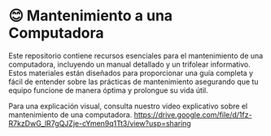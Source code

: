 # 😊  Mantenimiento a una Computadora 

Este repositorio contiene recursos esenciales para el mantenimiento de una computadora, incluyendo un manual detallado y un trifolear informativo. Estos materiales están diseñados para proporcionar una guía completa y fácil de entender sobre las prácticas de mantenimiento asegurando que tu equipo funcione de manera óptima y prolongue su vida útil.

Para una explicación visual, consulta nuestro video explicativo sobre el mantenimiento de una computadora.
https://drive.google.com/file/d/1fz-R7kzDwG_lR7gQJZje-cYmen9q1Tt3/view?usp=sharing
